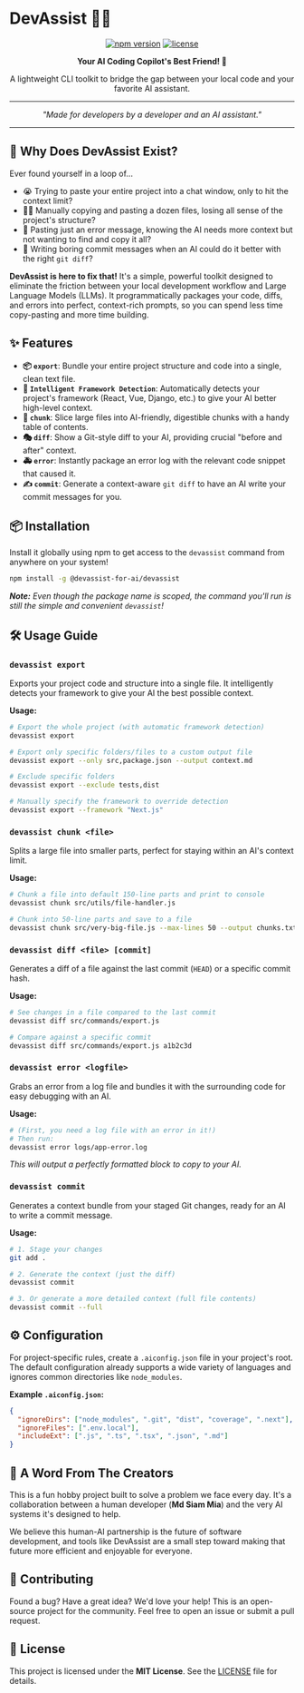 # DevAssist 🚀🤖

<p align="center">
  <a href="https://www.npmjs.com/package/@devassist-for-ai/devassist"><img src="https://img.shields.io/npm/v/@devassist-for-ai/devassist.svg?style=for-the-badge&logo=npm" alt="npm version"/></a>
  <a href="./LICENSE.md"><img src="https://img.shields.io/github/license/Md-Siam-Mia-Man/DevAssist?style=for-the-badge&color=blue" alt="license"/></a>
</p>

<p align="center">
  <strong>Your AI Coding Copilot's Best Friend! 🦾</strong>
</p>
<p align="center">
  A lightweight CLI toolkit to bridge the gap between your local code and your favorite AI assistant.
</p>

---

<p align="center">
  <em>"Made for developers by a developer and an AI assistant."</em>
</p>

---

## 🤔 Why Does DevAssist Exist?

Ever found yourself in a loop of...

- 😭 Trying to paste your entire project into a chat window, only to hit the context limit?
- 😵‍💫 Manually copying and pasting a dozen files, losing all sense of the project's structure?
- 🧩 Pasting just an error message, knowing the AI needs more context but not wanting to find and copy it all?
- 🥱 Writing boring commit messages when an AI could do it better with the right `git diff`?

**DevAssist is here to fix that!** It's a simple, powerful toolkit designed to eliminate the friction between your local development workflow and Large Language Models (LLMs). It programmatically packages your code, diffs, and errors into perfect, context-rich prompts, so you can spend less time copy-pasting and more time building.

## ✨ Features

- **📦 `export`**: Bundle your entire project structure and code into a single, clean text file.
- **🧠 `Intelligent Framework Detection`**: Automatically detects your project's framework (React, Vue, Django, etc.) to give your AI better high-level context.
- **🔪 `chunk`**: Slice large files into AI-friendly, digestible chunks with a handy table of contents.
- **🎭 `diff`**: Show a Git-style diff to your AI, providing crucial "before and after" context.
- **🚑 `error`**: Instantly package an error log with the relevant code snippet that caused it.
- **✍️ `commit`**: Generate a context-aware `git diff` to have an AI write your commit messages for you.

## 📦 Installation

Install it globally using npm to get access to the `devassist` command from anywhere on your system!

```bash
npm install -g @devassist-for-ai/devassist
```

_**Note:** Even though the package name is scoped, the command you'll run is still the simple and convenient `devassist`!_

## 🛠️ Usage Guide

### `devassist export`

Exports your project code and structure into a single file. It intelligently detects your framework to give your AI the best possible context.

**Usage:**

```bash
# Export the whole project (with automatic framework detection)
devassist export

# Export only specific folders/files to a custom output file
devassist export --only src,package.json --output context.md

# Exclude specific folders
devassist export --exclude tests,dist

# Manually specify the framework to override detection
devassist export --framework "Next.js"
```

### `devassist chunk <file>`

Splits a large file into smaller parts, perfect for staying within an AI's context limit.

**Usage:**

```bash
# Chunk a file into default 150-line parts and print to console
devassist chunk src/utils/file-handler.js

# Chunk into 50-line parts and save to a file
devassist chunk src/very-big-file.js --max-lines 50 --output chunks.txt
```

### `devassist diff <file> [commit]`

Generates a diff of a file against the last commit (`HEAD`) or a specific commit hash.

**Usage:**

```bash
# See changes in a file compared to the last commit
devassist diff src/commands/export.js

# Compare against a specific commit
devassist diff src/commands/export.js a1b2c3d
```

### `devassist error <logfile>`

Grabs an error from a log file and bundles it with the surrounding code for easy debugging with an AI.

**Usage:**

```bash
# (First, you need a log file with an error in it!)
# Then run:
devassist error logs/app-error.log
```

_This will output a perfectly formatted block to copy to your AI._

### `devassist commit`

Generates a context bundle from your staged Git changes, ready for an AI to write a commit message.

**Usage:**

```bash
# 1. Stage your changes
git add .

# 2. Generate the context (just the diff)
devassist commit

# 3. Or generate a more detailed context (full file contents)
devassist commit --full
```

## ⚙️ Configuration

For project-specific rules, create a `.aiconfig.json` file in your project's root. The default configuration already supports a wide variety of languages and ignores common directories like `node_modules`.

**Example `.aiconfig.json`:**

```json
{
  "ignoreDirs": ["node_modules", ".git", "dist", "coverage", ".next"],
  "ignoreFiles": [".env.local"],
  "includeExt": [".js", ".ts", ".tsx", ".json", ".md"]
}
```

## 💬 A Word From The Creators

This is a fun hobby project built to solve a problem we face every day. It's a collaboration between a human developer (**Md Siam Mia**) and the very AI systems it's designed to help.

We believe this human-AI partnership is the future of software development, and tools like DevAssist are a small step toward making that future more efficient and enjoyable for everyone.

## 🙏 Contributing

Found a bug? Have a great idea? We'd love your help! This is an open-source project for the community. Feel free to open an issue or submit a pull request.

## 📄 License

This project is licensed under the **MIT License**. See the [LICENSE](./LICENSE.md) file for details.

